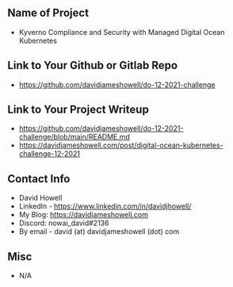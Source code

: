 ## Name of Project 
* Kyverno Compliance and Security with Managed Digital Ocean Kubernetes
 
## Link to Your Github or Gitlab Repo
* https://github.com/davidjameshowell/do-12-2021-challenge

## Link to Your Project Writeup
* https://github.com/davidjameshowell/do-12-2021-challenge/blob/main/README.md
* https://davidjameshowell.com/post/digital-ocean-kubernetes-challenge-12-2021

## Contact Info
* David Howell
* LinkedIn - https://www.linkedin.com/in/davidjhowell/
* My Blog: https://davidjameshowell.com
* Discord: nowai_david#2136
* By email - david (at) davidjameshowell (dot) com

## Misc 
* N/A